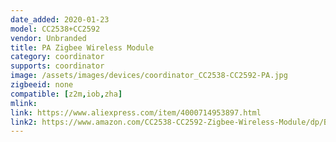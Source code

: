 ```yaml
---
date_added: 2020-01-23
model: CC2538+CC2592
vendor: Unbranded
title: PA Zigbee Wireless Module
category: coordinator
supports: coordinator
image: /assets/images/devices/coordinator_CC2538-CC2592-PA.jpg
zigbeeid: none
compatible: [z2m,iob,zha]
mlink: 
link: https://www.aliexpress.com/item/4000714953897.html
link2: https://www.amazon.com/CC2538-CC2592-Zigbee-Wireless-Module/dp/B06XPTR2ZY
---
```

